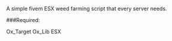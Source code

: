 A simple fivem ESX weed farming script that every server needs.


###Required:

Ox_Target
Ox_Lib
ESX
